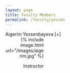 ```yaml
---
layout: page
title: Faculty Members
permalink: /faculty/yessen
---
```


<div class="container" markdown="1">
<div class="header" markdown="1">Aigerim Yessenbayeva [+]
</div>
<div class="content" markdown="1" style="height:150px;width:120px" align="right">
{% include image.html url="/images/aigerim.jpg"  %}

Instructor

</div>
</div>
